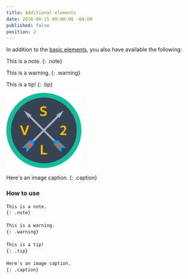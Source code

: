 ```yaml
---
title: Additional elements
date: 2016-06-15 00:00:00 -04:00
published: false
position: 2
---
```


In addition to the [basic elements](../basic-elements), you also have available the following:

This is a note.
{: .note}

This is a warning.
{: .warning}

This is a tip!
{: .tip}

<img src="/uploads/badge--getting-started.svg" style="max-width: 200px" />

Here's an image caption.
{: .caption}

### How to use

``` markdown
This is a note.
{: .note}

This is a warning.
{: .warning}

This is a tip!
{: .tip}

Here's an image caption.
{: .caption}
```
